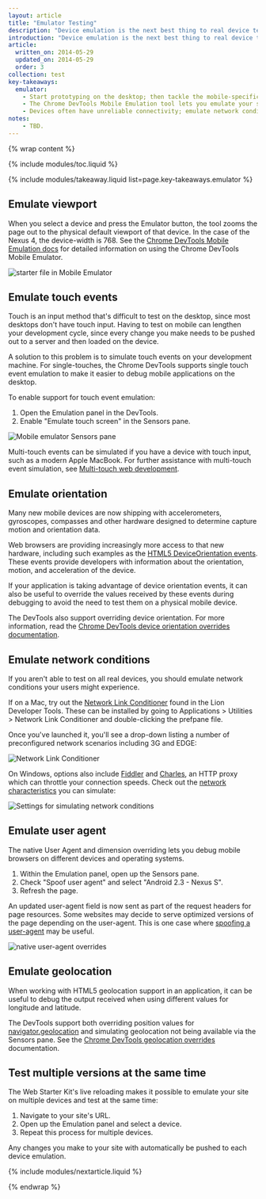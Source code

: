 ```yaml
---
layout: article
title: "Emulator Testing"
description: "Device emulation is the next best thing to real device testing. Learn how to use the Chrome DevTools Mobile Emulator to test your site across many devices."
introduction: "Device emulation is the next best thing to real device testing. Learn how to use the Chrome DevTools Mobile Emulator to test your site across many devices."
article:
  written_on: 2014-05-29
  updated_on: 2014-05-29
  order: 3
collection: test
key-takeaways:
  emulator:
    - Start prototyping on the desktop; then tackle the mobile-specific parts on the devices you intend to support. Device emulation makes this process more straightforward.
    - The Chrome DevTools Mobile Emulation tool lets you emulate your site on a range of devices, testing not just the site's responsive, but how the site responds to user interactions and hardware constraints.
    - Devices often have unreliable connectivity; emulate network conditions.
notes:
    - TBD.
---
```

{% wrap content %}

{% include modules/toc.liquid %}

{% include modules/takeaway.liquid list=page.key-takeaways.emulator %}

## Emulate viewport

When you select a device and press the Emulator button,
the tool zooms the page out to the physical default viewport of that device.
In the case of the Nexus 4, the device-width is 768.
See the
<a href="https://developer.chrome.com/devtools/docs/mobile-emulation">Chrome DevTools Mobile Emulation docs</a>
for detailed information on using the Chrome DevTools Mobile Emulator.

<img src="imgs/viewport.png" class="center" alt="starter file in Mobile Emulator">

## Emulate touch events

Touch is an input method that's difficult to test on the desktop,
since most desktops don't have touch input.
Having to test on mobile can lengthen your development cycle,
since every change you make needs to be pushed out to a server and then loaded on the device.

A solution to this problem is to simulate touch events on your development machine.
For single-touches,
the Chrome DevTools supports single touch event emulation
to make it easier to debug mobile applications on the desktop.

To enable support for touch event emulation:

1. Open the Emulation panel in the DevTools.
2. Enable "Emulate touch screen" in the Sensors pane.

<img src="imgs/touch.png" class="center" alt="Mobile emulator Sensors pane">

Multi-touch events can be simulated if you have a device with touch input,
such as a modern Apple MacBook.
For further assistance with multi-touch event simulation,
see <a href="http://www.html5rocks.com/en/mobile/touch/">Multi-touch web development</a>.

## Emulate orientation

Many new mobile devices are now shipping with accelerometers, gyroscopes,
compasses and other hardware designed to determine capture motion and orientation data.

Web browsers are providing increasingly more access to that new hardware,
including such examples as the
<a href="http://dev.w3.org/geo/api/spec-source-orientation">HTML5 DeviceOrientation events</a>.
These events provide developers with information about the orientation,
motion, and acceleration of the device.

If your application is taking advantage of device orientation events,
it can also be useful to override the values received by these events
during debugging to avoid the need to test them on a physical mobile device.

The DevTools also support overriding device orientation.
For more information,
read the
<a href="https://developer.chrome.com/devtools/docs/mobile-emulation#device-orientation-overrides"> Chrome DevTools device orientation overrides documentation</a>.

## Emulate network conditions

If you aren't able to test on all real devices,
you should emulate network conditions
your users might experience.

If on a Mac,
try out the
<a href="http://www.neglectedpotential.com/2012/05/slow-your-apps-roll/">Network Link Conditioner</a>
found in the Lion Developer Tools.
These can be installed by going to Applications > Utilities > Network Link Conditioner
and double-clicking the prefpane file.

Once you've launched it,
you'll see a drop-down listing a number of preconfigured network scenarios including 3G and EDGE:

<img src="imgs/lint.png" class="center" alt="Network Link Conditioner">

On Windows,
options also include
<a href="http://www.telerik.com/fiddler">Fiddler</a> and
<a href="http://www.charlesproxy.com/">Charles</a>,
an HTTP proxy which can throttle your connection speeds.
Check out the
<a href="http://roderick.dk/2012/05/11/simulate-slow-web-connections/">network characteristics</a>
you can simulate:

<img src="imgs/throttling.png" class="center" alt="Settings for simulating network conditions">

## Emulate user agent

The native User Agent and dimension overriding lets you debug mobile browsers
on different devices and operating systems.

1. Within the Emulation panel, open up the Sensors pane. 
2. Check "Spoof user agent" and select "Android 2.3 - Nexus S".
3. Refresh the page.

An updated user-agent field is now sent as part
of the request headers for page resources.
Some websites may decide to serve optimized versions
of the page depending on the user-agent.
This is one case where
<a href="https://developer.chrome.com/devtools/docs/mobile-emulation#useragent-spoofing">spoofing a user-agent</a> may be useful.

<img src="imgs/useragent.png" class="center" alt="native user-agent overrides">

## Emulate geolocation

When working with HTML5 geolocation support in an application,
it can be useful to debug the output received
when using different values for longitude and latitude.

The DevTools support both overriding position values
for <a href="http://www.w3schools.com/html/html5_geolocation.asp">navigator.geolocation</a>
and simulating geolocation not being available via the Sensors pane.
See the <a href="https://developer.chrome.com/devtools/docs/mobile-emulation#device-geolocation-overrides">Chrome DevTools geolocation overrides</a> documentation.

## Test multiple versions at the same time

The Web Starter Kit's live reloading makes it possible
to emulate your site on multiple devices and test at the same time:

1. Navigate to your site's URL.
2. Open up the Emulation panel and select a device.
3. Repeat this process for multiple devices.

Any changes you make to your site with automatically be pushed to each device emulation.

{% include modules/nextarticle.liquid %}

{% endwrap %}
